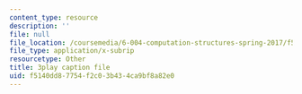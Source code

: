 ```yaml
---
content_type: resource
description: ''
file: null
file_location: /coursemedia/6-004-computation-structures-spring-2017/f5140dd87754f2c03b434ca9bf8a82e0_QCo-RtfLzyc.srt
file_type: application/x-subrip
resourcetype: Other
title: 3play caption file
uid: f5140dd8-7754-f2c0-3b43-4ca9bf8a82e0
---
```

